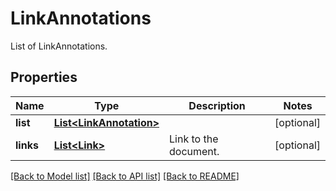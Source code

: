 
# LinkAnnotations
List of LinkAnnotations.

## Properties
Name | Type | Description | Notes
------------ | ------------- | ------------- | -------------
**list** | [**List&lt;LinkAnnotation&gt;**](LinkAnnotation.md) |  | [optional]
**links** | [**List&lt;Link&gt;**](Link.md) | Link to the document. | [optional]


[[Back to Model list]](../../README.md#documentation-for-models) [[Back to API list]](../../README.md#documentation-for-api-endpoints) [[Back to README]](../../README.md)


